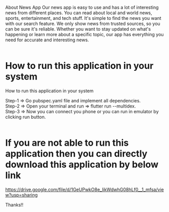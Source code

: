 About News App
Our news app is easy to use and has a lot of interesting news from different places. You can read
about local and world news, sports, entertainment, and tech stuff. It's simple to find the news you
want with our search feature. We only show news from trusted sources, so you can be sure it's
reliable. Whether you want to stay updated on what's happening or learn more about a specific topic,
our app has everything you need for accurate and interesting news.<br><br>

# How to run this application in your system

How to run this application in your system

Step-1 => Go pubspec.yaml file and implement all dependencies.<br>
Step-2 => Open your terminal and run => flutter run --multidex.<br>
Step-3 => Now you can connect you phone or you can run in emulator by clicking run button.<br><br>


# If you are not able to run this application then you can directly download this application by below link<br>

https://drive.google.com/file/d/1GeUPwkO8e_likWdwhG08hLf0__1_mfsa/view?usp=sharing

Thanks!!


